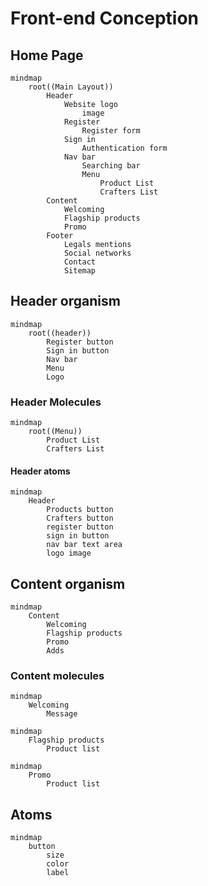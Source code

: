 # Front-end Conception

## Home Page

```mermaid
mindmap
    root((Main Layout))
        Header
            Website logo
                image
            Register
                Register form
            Sign in
                Authentication form
            Nav bar
                Searching bar
                Menu
                    Product List
                    Crafters List
        Content
            Welcoming
            Flagship products
            Promo
        Footer
            Legals mentions
            Social networks
            Contact
            Sitemap
```

## Header organism

```mermaid
mindmap
    root((header))
        Register button
        Sign in button
        Nav bar
        Menu
        Logo
```

### Header Molecules

```mermaid
mindmap
    root((Menu))
        Product List
        Crafters List
```

#### Header atoms

```mermaid
mindmap
    Header    
        Products button
        Crafters button
        register button
        sign in button
        nav bar text area
        logo image
```

## Content organism

```mermaid
mindmap
    Content
        Welcoming
        Flagship products
        Promo
        Adds
```

### Content molecules

```mermaid
mindmap
    Welcoming
        Message
```

```mermaid
mindmap
    Flagship products
        Product list
```

```mermaid
mindmap
    Promo
        Product list
```

## Atoms

```mermaid
mindmap
    button
        size
        color
        label
```

